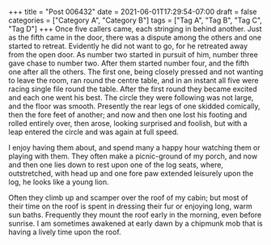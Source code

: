 +++
title = "Post 006432"
date = 2021-06-01T17:29:54-07:00
draft = false
categories = ["Category A", "Category B"]
tags = ["Tag A", "Tag B", "Tag C", "Tag D"]
+++
Once five callers came, each stringing in behind another. Just as the fifth came in the door, there was a dispute among the others and one started to retreat. Evidently he did not want to go, for he retreated away from the open door. As number two started in pursuit of him, number three gave chase to number two. After them started number four, and the fifth one after all the others. The first one, being closely pressed and not wanting to leave the room, ran round the centre table, and in an instant all five were racing single file round the table. After the first round they became excited and each one went his best. The circle they were following was not large, and the floor was smooth. Presently the rear legs of one skidded comically, then the fore feet of another; and now and then one lost his footing and rolled entirely over, then arose, looking surprised and foolish, but with a leap entered the circle and was again at full speed.

I enjoy having them about, and spend many a happy hour watching them or playing with them. They often make a picnic-ground of my porch, and now and then one lies down to rest upon one of the log seats, where, outstretched, with head up and one fore paw extended leisurely upon the log, he looks like a young lion.

Often they climb up and scamper over the roof of my cabin; but most of their time on the roof is spent in dressing their fur or enjoying long, warm sun baths. Frequently they mount the roof early in the morning, even before sunrise. I am sometimes awakened at early dawn by a chipmunk mob that is having a lively time upon the roof.
